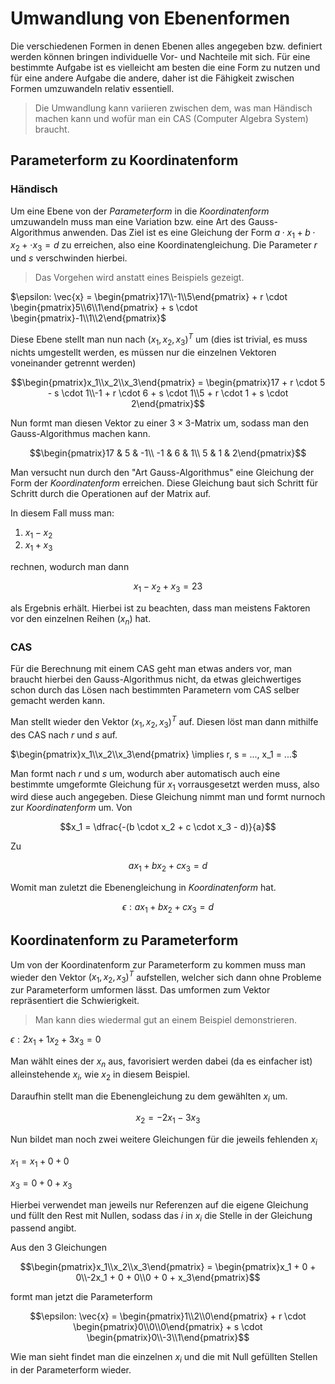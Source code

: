 # Umwandlung von Ebenenformen

Die verschiedenen Formen in denen Ebenen alles angegeben bzw. definiert werden können bringen individuelle Vor- und Nachteile mit sich. Für eine bestimmte Aufgabe ist es vielleicht am besten die eine Form zu nutzen und für eine andere Aufgabe die andere, daher ist die Fähigkeit zwischen Formen umzuwandeln relativ essentiell.

> Die Umwandlung kann variieren zwischen dem, was man Händisch machen kann und wofür man ein CAS (Computer Algebra System) braucht.

## Parameterform zu Koordinatenform

### Händisch

Um eine Ebene von der *Parameterform* in die *Koordinatenform* umzuwandeln muss man eine Variation bzw. eine Art des Gauss-Algorithmus anwenden. Das Ziel ist es eine Gleichung der Form $a \cdot x_1 + b \cdot x_2 + \cdot x_3 = d$ zu erreichen, also eine Koordinatengleichung. Die Parameter $r$ und $s$ verschwinden hierbei.

> Das Vorgehen wird anstatt eines Beispiels gezeigt.

$\epsilon: \vec{x} = \begin{pmatrix}17\\-1\\5\end{pmatrix} + r \cdot \begin{pmatrix}5\\6\\1\end{pmatrix} + s \cdot \begin{pmatrix}-1\\1\\2\end{pmatrix}$

Diese Ebene stellt man nun nach $(x_1, x_2, x_3)^T$ um (dies ist trivial, es muss nichts umgestellt werden, es müssen nur die einzelnen Vektoren voneinander getrennt werden)

$$\begin{pmatrix}x_1\\x_2\\x_3\end{pmatrix} = \begin{pmatrix}17 + r \cdot 5 - s \cdot 1\\-1 + r \cdot 6 + s \cdot 1\\5 + r \cdot 1 + s \cdot 2\end{pmatrix}$$

Nun formt man diesen Vektor zu einer $3 \times 3$-Matrix um, sodass man den Gauss-Algorithmus machen kann.

$$\begin{pmatrix}17 & 5 & -1\\
-1 & 6 & 1\\
5 & 1 & 2\end{pmatrix}$$

Man versucht nun durch den "Art Gauss-Algorithmus" eine Gleichung der Form der *Koordinatenform* erreichen. Diese Gleichung baut sich Schritt für Schritt durch die Operationen auf der Matrix auf. 

In diesem Fall muss man:
1. $x_1 - x_2$
2. $x_1 + x_3$

rechnen, wodurch man dann

$$x_1 - x_2 + x_3 = 23$$

als Ergebnis erhält. Hierbei ist zu beachten, dass man meistens Faktoren vor den einzelnen Reihen ($x_n$) hat.

### CAS

Für die Berechnung mit einem CAS geht man etwas anders vor, man braucht hierbei den Gauss-Algorithmus nicht, da etwas gleichwertiges schon durch das Lösen nach bestimmten Parametern vom CAS selber gemacht werden kann. 

Man stellt wieder den Vektor $(x_1, x_2, x_3)^T$ auf. Diesen löst man dann mithilfe des CAS nach $r$ und $s$ auf. 

$\begin{pmatrix}x_1\\x_2\\x_3\end{pmatrix} \implies r, s = ..., x_1 = ...$

Man formt nach $r$ und $s$ um, wodurch aber automatisch auch eine bestimmte umgeformte Gleichung für $x_1$ vorrausgesetzt werden muss, also wird diese auch angegeben. Diese Gleichung nimmt man und formt nurnoch zur *Koordinatenform* um. Von

$$x_1 = \dfrac{-(b \cdot x_2 + c \cdot x_3 - d)}{a}$$

Zu

$$ax_1 + bx_2 + cx_3 = d$$

Womit man zuletzt die Ebenengleichung in *Koordinatenform* hat.

$$\epsilon: ax_1 + bx_2 + cx_3 = d$$

## Koordinatenform zu Parameterform

Um von der Koordinatenform zur Parameterform zu kommen muss man wieder den Vektor $(x_1, x_2, x_3)^T$ aufstellen, welcher sich dann ohne Probleme zur Parameterform umformen lässt. Das umformen zum Vektor repräsentiert die Schwierigkeit.

> Man kann dies wiedermal gut an einem Beispiel demonstrieren.

$\epsilon: 2x_1 + 1x_2 + 3x_3 = 0$

Man wählt eines der $x_n$ aus, favorisiert werden dabei (da es einfacher ist) alleinstehende $x_i$, wie $x_2$ in diesem Beispiel.

Daraufhin stellt man die Ebenengleichung zu dem gewählten $x_i$ um.

$$x_2 = -2x_1 - 3x_3$$

Nun bildet man noch zwei weitere Gleichungen für die jeweils fehlenden $x_i$

$x_1 = x_1 + 0 + 0$

$x_3 = 0 + 0 + x_3$

Hierbei verwendet man jeweils nur Referenzen auf die eigene Gleichung und füllt den Rest mit Nullen, sodass das $i$ in $x_i$ die Stelle in der Gleichung passend angibt.

Aus den 3 Gleichungen

$$\begin{pmatrix}x_1\\x_2\\x_3\end{pmatrix} = \begin{pmatrix}x_1 + 0 + 0\\-2x_1 + 0 + 0\\0 + 0 + x_3\end{pmatrix}$$

formt man jetzt die Parameterform

$$\epsilon: \vec{x} = \begin{pmatrix}1\\2\\0\end{pmatrix} + r \cdot \begin{pmatrix}0\\0\\0\end{pmatrix} + s \cdot \begin{pmatrix}0\\-3\\1\end{pmatrix}$$

Wie man sieht findet man die einzelnen $x_i$ und die mit Null gefüllten Stellen in der Parameterform wieder.